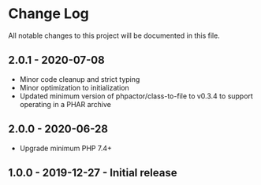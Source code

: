 # Change Log
All notable changes to this project will be documented in this file.

## 2.0.1 - 2020-07-08
- Minor code cleanup and strict typing
- Minor optimization to initialization
- Updated minimum version of phpactor/class-to-file to v0.3.4 to support operating in a PHAR archive

## 2.0.0 - 2020-06-28
- Upgrade minimum PHP 7.4+

## 1.0.0 - 2019-12-27 - Initial release
